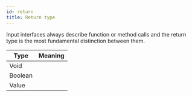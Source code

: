 ```yaml
---
id: return
title: Return type
---
```


Input interfaces always describe function or method calls and the return type is the most fundamental distinction between them.

|  Type   | Meaning |
| ------- | ------- |
| Void    |         |
| Boolean |         |
| Value   |         |
